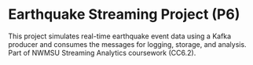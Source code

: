 # Earthquake Streaming Project (P6)
This project simulates real-time earthquake event data using a Kafka producer 
and consumes the messages for logging, storage, and analysis. 
Part of NWMSU Streaming Analytics coursework (CC6.2).
